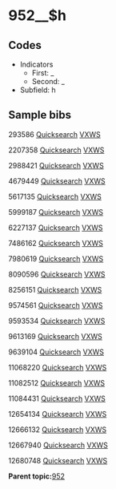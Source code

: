 # 952\_\_$h

## Codes

-   Indicators
    -   First: \_
    -   Second: \_
-   Subfield: h

## Sample bibs

293586 [Quicksearch](https://search.library.yale.edu/catalog/293586) [VXWS](http://prodorbis.library.yale.edu:7014/vxws/GetHoldingsService?bibId=293586)

2207358 [Quicksearch](https://search.library.yale.edu/catalog/2207358) [VXWS](http://prodorbis.library.yale.edu:7014/vxws/GetHoldingsService?bibId=2207358)

2988421 [Quicksearch](https://search.library.yale.edu/catalog/2988421) [VXWS](http://prodorbis.library.yale.edu:7014/vxws/GetHoldingsService?bibId=2988421)

4679449 [Quicksearch](https://search.library.yale.edu/catalog/4679449) [VXWS](http://prodorbis.library.yale.edu:7014/vxws/GetHoldingsService?bibId=4679449)

5617135 [Quicksearch](https://search.library.yale.edu/catalog/5617135) [VXWS](http://prodorbis.library.yale.edu:7014/vxws/GetHoldingsService?bibId=5617135)

5999187 [Quicksearch](https://search.library.yale.edu/catalog/5999187) [VXWS](http://prodorbis.library.yale.edu:7014/vxws/GetHoldingsService?bibId=5999187)

6227137 [Quicksearch](https://search.library.yale.edu/catalog/6227137) [VXWS](http://prodorbis.library.yale.edu:7014/vxws/GetHoldingsService?bibId=6227137)

7486162 [Quicksearch](https://search.library.yale.edu/catalog/7486162) [VXWS](http://prodorbis.library.yale.edu:7014/vxws/GetHoldingsService?bibId=7486162)

7980619 [Quicksearch](https://search.library.yale.edu/catalog/7980619) [VXWS](http://prodorbis.library.yale.edu:7014/vxws/GetHoldingsService?bibId=7980619)

8090596 [Quicksearch](https://search.library.yale.edu/catalog/8090596) [VXWS](http://prodorbis.library.yale.edu:7014/vxws/GetHoldingsService?bibId=8090596)

8256151 [Quicksearch](https://search.library.yale.edu/catalog/8256151) [VXWS](http://prodorbis.library.yale.edu:7014/vxws/GetHoldingsService?bibId=8256151)

9574561 [Quicksearch](https://search.library.yale.edu/catalog/9574561) [VXWS](http://prodorbis.library.yale.edu:7014/vxws/GetHoldingsService?bibId=9574561)

9593534 [Quicksearch](https://search.library.yale.edu/catalog/9593534) [VXWS](http://prodorbis.library.yale.edu:7014/vxws/GetHoldingsService?bibId=9593534)

9613169 [Quicksearch](https://search.library.yale.edu/catalog/9613169) [VXWS](http://prodorbis.library.yale.edu:7014/vxws/GetHoldingsService?bibId=9613169)

9639104 [Quicksearch](https://search.library.yale.edu/catalog/9639104) [VXWS](http://prodorbis.library.yale.edu:7014/vxws/GetHoldingsService?bibId=9639104)

11068220 [Quicksearch](https://search.library.yale.edu/catalog/11068220) [VXWS](http://prodorbis.library.yale.edu:7014/vxws/GetHoldingsService?bibId=11068220)

11082512 [Quicksearch](https://search.library.yale.edu/catalog/11082512) [VXWS](http://prodorbis.library.yale.edu:7014/vxws/GetHoldingsService?bibId=11082512)

11084431 [Quicksearch](https://search.library.yale.edu/catalog/11084431) [VXWS](http://prodorbis.library.yale.edu:7014/vxws/GetHoldingsService?bibId=11084431)

12654134 [Quicksearch](https://search.library.yale.edu/catalog/12654134) [VXWS](http://prodorbis.library.yale.edu:7014/vxws/GetHoldingsService?bibId=12654134)

12666132 [Quicksearch](https://search.library.yale.edu/catalog/12666132) [VXWS](http://prodorbis.library.yale.edu:7014/vxws/GetHoldingsService?bibId=12666132)

12667940 [Quicksearch](https://search.library.yale.edu/catalog/12667940) [VXWS](http://prodorbis.library.yale.edu:7014/vxws/GetHoldingsService?bibId=12667940)

12680748 [Quicksearch](https://search.library.yale.edu/catalog/12680748) [VXWS](http://prodorbis.library.yale.edu:7014/vxws/GetHoldingsService?bibId=12680748)

**Parent topic:**[952](../../tags/952/952.md)

